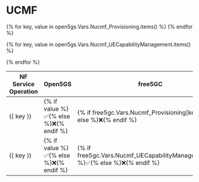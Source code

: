 # UCMF

<table>
  <thead>
    <tr>
      <th>NF Service Operation</th>
      <th>Open5GS</th>
      <th>free5GC</th>
      <th>OAI CN5G</th>
    </tr>
  </thead>
  <tbody>
{% for key, value in open5gs.Vars.Nucmf_Provisioning.items() %}
    <tr>
<td> {{ key }} </td> 
<td>{% if value %}✅{% else %}❌{% endif %} </td> 
<td>{% if free5gc.Vars.Nucmf_Provisioning[key] %}✅{% else %}❌{% endif %} </td> 
<td>{% if oai.Vars.Nucmf_Provisioning[key] %}✅{% else %}❌{% endif %} </td>
    </tr>
{% endfor %}

{% for key, value in open5gs.Vars.Nucmf_UECapabilityManagement.items() %}
    <tr>
<td> {{ key }} </td> 
<td>{% if value %}✅{% else %}❌{% endif %} </td> 
<td>{% if free5gc.Vars.Nucmf_UECapabilityManagement[key] %}✅{% else %}❌{% endif %} </td> 
<td>{% if oai.Vars.Nucmf_UECapabilityManagement[key] %}✅{% else %}❌{% endif %} </td>
    </tr>
{% endfor %}

  </tbody>
<table>


